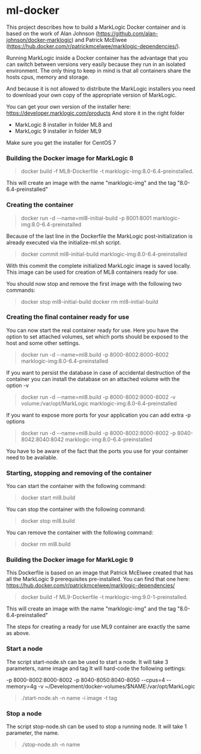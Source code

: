 # ml-docker

This project describes how to build a MarkLogic Docker container and is based on the work of Alan Johnson (https://github.com/alan-johnson/docker-marklogic) and Patrick McElwee (https://hub.docker.com/r/patrickmcelwee/marklogic-dependencies/).

Running MarkLogic inside a Docker container has the advantage that you can switch between versions very easily because they run in an isolated environment. The only thing to keep in mind is that all containers share the hosts cpus, memory and storage.

And because it is not allowed to distribute the MarkLogic installers you need to download your own copy of the appropriate version of MarkLogic.

You can get your own version of the installer here: https://developer.marklogic.com/products
And store it in the right folder
- MarkLogic 8 installer in folder ML8 and  
- MarkLogic 9 installer in folder ML9

Make sure you get the installer for CentOS 7

### Building the Docker image for MarkLogic 8

>docker build -f ML8-Dockerfile -t marklogic-img:8.0-6.4-preinstalled.

This will create an image with the name "marklogic-img" and the tag "8.0-6.4-preinstalled"

### Creating the container

>docker run -d --name=ml8-initial-build -p 8001:8001 marklogic-img:8.0-6.4-preinstalled

Because of the last line in the Dockerfile the MarkLogic post-initialization is already executed via the initialize-ml.sh script.

>docker commit ml8-initial-build marklogic-img:8.0-6.4-preinstalled

With this commit the complete initialized MarkLogic image is saved locally. This image can be used for creation of ML8 containers ready for use.

You should now stop and remove the first image with the following two commands:
>docker stop ml8-initial-build
docker rm ml8-initial-build

### Creating the final container ready for use

You can now start the real container ready for use. Here you have the option to set attached volumes, set which ports should be exposed to the host and some other settings.

>docker run  -d --name=ml8.build -p 8000-8002:8000-8002 marklogic-img:8.0-6.4-preinstalled

If you want to persist the database in case of accidental destruction of the container you can install the database on an attached volume with the option -v

>docker run  -d --name=ml8.build -p 8000-8002:8000-8002 -v volume:/var/opt/MarkLogic marklogic-img:8.0-6.4-preinstalled

If you want to expose more ports for your application you can add extra -p options

>docker run  -d --name=ml8.build -p 8000-8002:8000-8002 -p 8040-8042:8040:8042 marklogic-img:8.0-6.4-preinstalled

You have to be aware of the fact that the ports you use for your container need to be available.

### Starting, stopping and removing of the container

You can start the container with the following command:
>docker start ml8.build

You can stop the container with the following command:
>docker stop ml8.build

You can remove the container with the following command:
>docker rm ml8.build

### Building the Docker image for MarkLogic 9

This Dockerfile is based on an image that Patrick McElwee created that has all the MarkLogic 9 prerequisites pre-installed. You can find that one here: https://hub.docker.com/r/patrickmcelwee/marklogic-dependencies/

>docker build -f ML9-Dockerfile -t marklogic-img:9.0-1-preinstalled.

This will create an image with the name "marklogic-img" and the tag "8.0-6.4-preinstalled"


The steps for creating a ready for use ML9 container are exactly the same as above.

### Start a node
The script start-node.sh can be used to start a node. It will take 3 parameters, name image and tag
It will hard-code the following settings:

-p 8000-8002:8000-8002
-p 8040-8050:8040-8050
--cpus=4
--memory=4g
-v ~/Development/docker-volumes/$NAME:/var/opt/MarkLogic

> ./start-node.sh -n name -i image -t tag

### Stop a node
The script stop-node.sh can be used to stop a running node. It will take 1 parameter, the name.

>./stop-node.sh -n name
